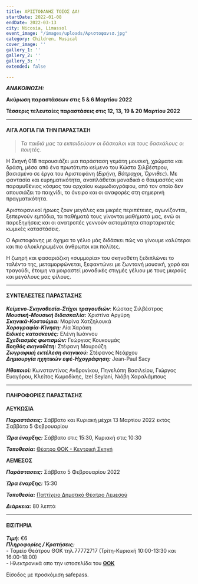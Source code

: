 ```yaml
---
title: ΑΡΙΣΤΟΦΑΝΗΣ ΤΟΣΟΣ ΔΑ!
startDate: 2022-01-08
endDate: 2022-03-13
city: Nicosia, Limassol
event_image: "/images/uploads/Αριστοφανισ.jpg"
category: Children, Musical
cover_image: ''
gallery_1: ''
gallery_2: ''
gallery_3: ''
extended: false

---
```

**_ΑΝΑΚΟΙΝΩΣΗ:_**

**Ακύρωση παραστάσεων στις 5 & 6 Μαρτίου 2022**

**Τέσσερις τελευταίες παραστάσεις στις 12, 13, 19 & 20 Μαρτίου 2022**

***

#### ΛΙΓΑ ΛΟΓΙΑ ΓΙΑ ΤΗΝ ΠΑΡΑΣΤΑΣΗ

> _Τα παιδιά μας τα εκπαιδεύουν οι δάσκαλοι και τους δασκάλους οι ποιητές._

Η Σκηνή 018 παρουσιάζει μια παράσταση γεμάτη μουσική, χρώματα και δράση, μέσα από ένα πρωτότυπο κείμενο του Κώστα Σιλβέστρου, βασισμένο σε έργα του Αριστοφάνη (_Ειρήνη_, _Βάτραχοι_, _Όρνιθες_). Με φαντασία και ευρηματικότητα, αναπλάθεται μοναδικά ο θαυμαστός και παραμυθένιος κόσμος του αρχαίου κωμωδιογράφου, από τον οποίο δεν απουσιάζει το παιχνίδι, το όνειρο και οι αναφορές στη σημερινή πραγματικότητα.

Αριστοφανικοί ήρωες ζουν μεγάλες και μικρές περιπέτειες, αγωνίζονται, ξεπερνούν εμπόδια, τα παθήματά τους γίνονται μαθήματά μας, ενώ οι παρεξηγήσεις και οι ανατροπές γεννούν ασταμάτητα σπαρταριστές κωμικές καταστάσεις.

Ο Αριστοφάνης με όχημα το γέλιο μάς διδάσκει πώς να γίνουμε καλύτεροι και πιο ολοκληρωμένοι άνθρωποι και πολίτες.

Η ζωηρή και φασαριόζικη «συμμορία» του σκηνοθέτη ξεδιπλώνει το ταλέντο της, μεταμορφώνεται, ξεφαντώνει με ζωντανή μουσική, χορό και τραγούδι, έτοιμη να μοιραστεί μοναδικές στιγμές γέλιου με τους μικρούς και μεγάλους μας φίλους.

***

#### ΣΥΝΤΕΛΕΣΤΕΣ ΠΑΡΑΣΤΑΣΗΣ

**_Κείμενο-Σκηνοθεσία-Στίχοι τραγουδιών_**: Κώστας Σιλβέστρος  
**_Μουσική-Μουσική διδασκαλία:_** Χριστίνα Αργύρη  
**_Σκηνικά-Κοστούμια:_** Μαρίνα Χατζηλουκά  
**_Χορογραφία-Κίνηση:_** Λία Χαράκη  
**_Ειδικές κατασκευές:_** Ελένη Ιωάννου  
**_Σχεδιασμός φωτισμών:_** Γεώργιος Κουκουμάς  
**_Βοηθός σκηνοθέτη:_** Στέφανη Μουρούζη  
**_Ζωγραφική εκτέλεση σκηνικού:_** Στέφανος Νεάρχου  
**_Δημιουργία ηχητικών εφέ-Ηχογράφηση:_** Jean-Paul Sacy

**_Ηθοποιοί:_** Κωνσταντίνος Ανδρονίκου, Πηνελόπη Βασιλείου, Γιώργος Ευαγόρου, Κλείτος Κωμοδίκης, Izel Seylani, Νιόβη Χαραλάμπους

***

#### ΠΛΗΡΟΦΟΡΙΕΣ ΠΑΡΑΣΤΑΣΗΣ

**ΛΕΥΚΩΣΙΑ**

**_Παραστάσεις:_** Σάββατο και Κυριακή μέχρι 13 Μαρτίου 2022 εκτός Σαββάτο 5 Φεβρουαρίου

**_Ώρα έναρξης:_** Σάββατο στις 15:30, Κυριακή στις 10:30

**_Τοποθεσία:_** [Θέατρο ΘΟΚ - Κεντρική Σκηνή](https://www.google.com/maps/place/Cyprus+Theater+Organization+-+THOC/@35.1472269,33.3457239,14z/data=!4m9!1m2!2m1!1zzrjOv866!3m5!1s0x14de17569777d68d:0x33fb94a8e5a98a1f!8m2!3d35.1680605!4d33.3552834!15sCgbOuM6_zrqSAQ90aGVhdGVyX2NvbXBhbnk "https://www.google.com/maps/place/Cyprus+Theater+Organization+-+THOC/@35.1472269,33.3457239,14z/data=!4m9!1m2!2m1!1zzrjOv866!3m5!1s0x14de17569777d68d:0x33fb94a8e5a98a1f!8m2!3d35.1680605!4d33.3552834!15sCgbOuM6_zrqSAQ90aGVhdGVyX2NvbXBhbnk")

**ΛΕΜΕΣΟΣ**

**_Παράστασεις:_** Σάββατο 5 Φεβρουαρίου 2022

**_Ώρα έναρξης:_** 15:30

**_Τοποθεσία:_** [Παττίχειο Δημοτικό Θέατρο Λεμεσού](https://www.google.com/maps/place/Patichion+Municipal+Theatre,+Agias+Zonis+2,+Limassol,+Cyprus/@34.6812655,33.0416434,17z/data=!3m1!4b1!4m5!3m4!1s0x14e7330f8b4700ed:0xd66d4f231f490bbb!8m2!3d34.6813016!4d33.0438594 "https://www.google.com/maps/place/Patichion+Municipal+Theatre,+Agias+Zonis+2,+Limassol,+Cyprus/@34.6812655,33.0416434,17z/data=!3m1!4b1!4m5!3m4!1s0x14e7330f8b4700ed:0xd66d4f231f490bbb!8m2!3d34.6813016!4d33.0438594")

**_Διάρκεια:_** 80 λεπτά

***

#### ΕΙΣΙΤΗΡΙΑ

**_Τιμή_**: €6  
**_Πληροφορίες / Κρατήσεις:_**  
\- Ταμείο Θεάτρου ΘΟΚ τηλ.77772717 (Τρίτη-Κυριακή 10:00-13:30 και 16:00-18:00)  
\- Ηλεκτρονικά απο την ιστοσελίδα του [**ΘΟΚ**](https://www.thoc.org.cy/event/basilias-lir,4684,229,el,shows "https://www.thoc.org.cy/event/basilias-lir,4684,229,el,shows")

Είσοδος με προσκόμιση safepass.